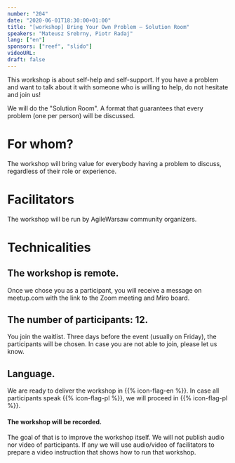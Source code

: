 ```yaml
---
number: "204"
date: "2020-06-01T18:30:00+01:00"
title: "[workshop] Bring Your Own Problem — Solution Room"
speakers: "Mateusz Srebrny, Piotr Radaj"
lang: ["en"]
sponsors: ["reef", "slido"]
videoURL: 
draft: false
---
```


This workshop is about self-help and self-support. If you have a problem and want to talk about it with someone who is willing to help, do not hesitate and join us!

We will do the "Solution Room". A format that guarantees that every problem (one per person) will be discussed.

# For whom?
The workshop will bring value for everybody having a problem to discuss, regardless of their role or experience.

# Facilitators
The workshop will be run by AgileWarsaw community organizers.

# Technicalities
## The workshop is remote.
Once we chose you as a participant, you will receive a message on meetup.com with the link to the Zoom meeting and Miro board.

## The number of participants: 12.
You join the waitlist. Three days before the event (usually on Friday), the participants will be chosen. In case you are not able to join, please let us know.

## Language.
We are ready to deliver the workshop in {{% icon-flag-en %}}. In case all participants speak {{% icon-flag-pl %}}, we will proceed in {{% icon-flag-pl %}}.

#### The workshop will be recorded.
The goal of that is to improve the workshop itself. We will not publish audio nor video of participants. If any we will use audio/video of facilitators to prepare a video instruction that shows how to run that workshop.
